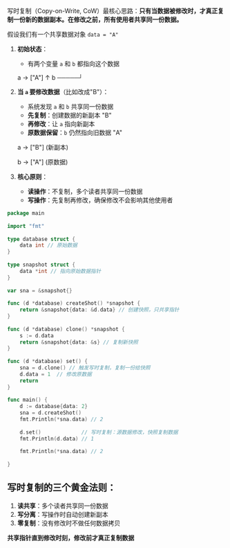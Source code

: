 写时复制（Copy-on-Write, CoW）最核心思路：​**​只有当数据被修改时，才真正复制一份新的数据副本。在修改之前，所有使用者共享同一份数据。​**

假设我们有一个共享数据对象 `data = "A"`

1. ​**​初始状态​**​：
    
    - 有两个变量 `a` 和 `b` 都指向这个数据
    
    a → \["A"]
           ↑
    b ─────┘
    
2. ​**​当 `a` 要修改数据​**​（比如改成"B"）：
    
    - 系统发现 `a` 和 `b` 共享同一份数据
    - ​**​先复制​**​：创建数据的新副本 "B"
    - ​**​再修改​**​：让 `a` 指向新副本
    - ​**​原数据保留​**​：`b` 仍然指向旧数据 "A"
    
    a → \["B"]   (新副本)
    
    b → \["A"]   (原数据)
    
3. ​**​核心原则​**​：
    
    - ​**​读操作​**​：不复制，多个读者共享同一份数据
    - ​**​写操作​**​：先复制再修改，确保修改不会影响其他使用者

```go
package main  
  
import "fmt"  
  
type database struct {  
    data int // 原始数据  
}  
  
type snapshot struct {  
    data *int // 指向原始数据指针  
}  
  
var sna = &snapshot{}  
  
func (d *database) createShot() *snapshot {  
    return &snapshot{data: &d.data} // 创建快照，只共享指针  
}  
  
func (d *database) clone() *snapshot {  
    s := d.data  
    return &snapshot{data: &s} // 复制新快照  
}  
  
func (d *database) set() {  
    sna = d.clone() // 触发写时复制，复制一份给快照  
    d.data = 1  // 修改原数据  
    return  
}  
  
func main() {  
    d := database{data: 2}  
    sna = d.createShot()  
    fmt.Println(*sna.data) // 2  
  
    d.set()             // 写时复制：源数据修改，快照复制数据  
    fmt.Println(d.data) // 1  
  
    fmt.Println(*sna.data) // 2  
  
}
```
## 写时复制的三个黄金法则：

1. ​**​读共享​**​：多个读者共享同一份数据
2. ​**​写分离​**​：写操作时自动创建新副本
3. ​**​零复制​**​：没有修改时不做任何数据拷贝

**共享指针直到修改时刻，修改前才真正复制数据​**
